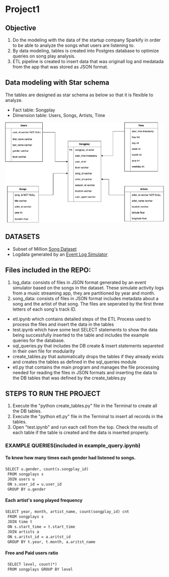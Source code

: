 <h1>Project1</h1>

## Objective
1. Do the modeling with the data of the startup company Sparkify in order to be able to analyze the songs what users are listening to.
2. By data modeling, tables is created into Postgres database to optimize queries on song play analysis.
3. ETL pipeline is created to insert data that was originall log and medatada from the app that was stored as JSON format.



## Data modeling with Star schema
The tables are designed as star schema as below so that it is flexible to analyze.

* Fact table: Songplay
* Dimension table: Users, Songs, Artists, Time

![Starchema](./Star_schema.png "StarSchema")

## DATASETS
* Subset of Million [Song Dataset](http://millionsongdataset.com/)
* Logdata generated by an [Event Log Simulator](https://github.com/Interana/eventsim)

## Files included in the REPO:
1. log_data: consists of files in JSON format generated by an event simulator based on the songs in the dataset. These simulate activity logs from a music streaming app, they are partitioned by year and month.
2. song_data: consists of files in JSON format includes metadata about a song and the artist of that song. The files are seperated by the first three letters of each song's track ID. 

* etl.ipynb which contains detailed steps of the ETL Process used to process the files and insert the data in the  tables
* test.ipynb which have some test SELECT statements to show the data being successfully inserted to the table and includes the example queries for the database.
* sql_queries.py that includes the DB create & insert statements separeted in their own file for modularity
* create_tables.py that automatically drops the tables if they already exists and creates the tables as defined in the sql_queries module
* etl.py that contains the main program and manages the file processing needed for reading the files in JSON formats and inserting the data to the DB tables that was defined by the create_tables.py


## STEPS TO RUN THE PROJECT
1. Execute the "python create_tables.py" file in the Terminal to create all the DB tables.
2. Execute the "python etl.py" file in the Terminal to insert all records in the tables.
3. Open "test.ipynb" and run each cell from the top. Check the results of each table if the table is created and the data is inserted properly.

### EXAMPLE QUERIES(included in example_query.ipynb)
#### To know how many times each gender had listened to songs.

	SELECT u.gender, count(s.songplay_id)
	 FROM songplays s
	 JOIN users u
	 ON s.user_id = u.user_id
	 GROUP BY u.gender

#### Each artist's song played frequency
	
	SELECT year, month, artist_name, count(songplay_id) cnt
	 FROM songplays s
	 JOIN time t
	 ON s.start_time = t.start_time
	 JOIN artists a
	 ON s.aritst_id = a.aritst_id
	 GROUP BY t.year, t.month, a.aritst_name
	 

#### Free and Paid users ratio
	 SELECT level, count(*) 
	 FROM songplays GROUP BY level
